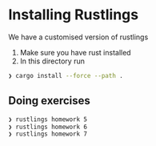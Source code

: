 # Installing Rustlings

We have a customised version of rustlings

1. Make sure you have rust installed
2. In this directory run

```sh
❯ cargo install --force --path .
```

## Doing exercises

```sh
❯ rustlings homework 5
❯ rustlings homework 6
❯ rustlings homework 7
```
